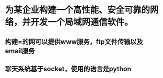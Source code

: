 # 为某企业构建一个高性能、安全可靠的网络，并开发一个局域网通信软件。
## 构建=的网可以提供www服务，ftp文件传输以及email服务
## 聊天系统基于socket，使用的语言是python

